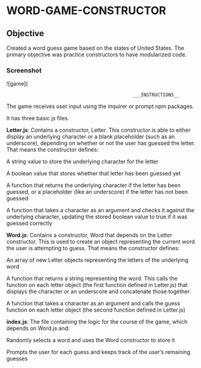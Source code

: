 # WORD-GAME-CONSTRUCTOR       
                                                  
## Objective
Created a word guess game based on the states of United States. The primary objective was practice constructors to have modularized code.   

### Screenshot

![game](
                                                  
                                                  
                                                  ___INSTRUCTIONS__

The game receives user input using the inquirer or prompt npm packages.

It has three basic js files.

__Letter.js__: Contains a constructor, Letter. This constructor is able to either display an underlying character or a blank placeholder (such as an underscore), depending on whether or not the user has guessed the letter. That means the constructor defines:

A string value to store the underlying character for the letter

A boolean value that stores whether that letter has been guessed yet

A function that returns the underlying character if the letter has been guessed, or a placeholder (like an underscore) if the letter has not been guessed

A function that takes a character as an argument and checks it against the underlying character, updating the stored boolean value to true if it was guessed correctly

__Word.js__: Contains a constructor, Word that depends on the Letter constructor. This is used to create an object representing the current word the user is attempting to guess. That means the constructor defines:    

An array of new Letter objects representing the letters of the underlying word

A function that returns a string representing the word. This calls the function on each letter object (the first function defined in Letter.js) that displays the character or an underscore and concatenate those together.

A function that takes a character as an argument and calls the guess function on each letter object (the second function defined in Letter.js)

__index.js__: The file containing the logic for the course of the game, which depends on Word.js and:

Randomly selects a word and uses the Word constructor to store it

Prompts the user for each guess and keeps track of the user’s remaining guesses


